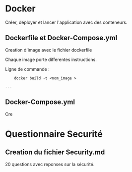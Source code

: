 # Docker 

Créer, déployer et lancer l'application avec des conteneurs.

## Dockerfile et Docker-Compose.yml

Creation d'image avec le fichier dockerfile 

Chaque image porte differentes instructions.

Ligne de commande :

```
    docker build -t <nom_image >

---

```

## Docker-Compose.yml



Cre

# Questionnaire Securité

## Creation du fichier Security.md

20 questions avec reponses sur la sécurité.


